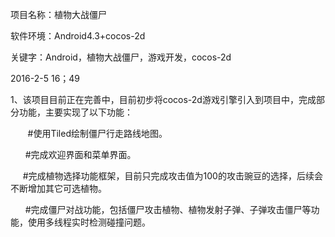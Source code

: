 <p>
	项目名称：植物大战僵尸<br />
	
</p>
<p>
	软件环境：Android4.3+cocos-2d<br />
	
</p>
<p>
	关键字：Android，植物大战僵尸，游戏开发，cocos-2d
</p>
<p>
	2016-2-5 16；49
</p>
<p>
	1、该项目目前正在完善中，目前初步将cocos-2d游戏引擎引入到项目中，完成部分功能，主要实现了以下功能： &nbsp;
</p>
<p>
	&nbsp; &nbsp; &nbsp; &nbsp;#使用Tiled绘制僵尸行走路线地图。
</p>
<p>
	<span style="white-space: pre;">&nbsp;     </span>#完成欢迎界面和菜单界面。
</p>
<p>
	<span style="white-space: pre;">&nbsp;   </span> #完成植物选择功能框架，目前只完成攻击值为100的攻击豌豆的选择，后续会不断增加其它可选植物。
</p>
<p>
	&nbsp; &nbsp; &nbsp; #完成僵尸对战功能，包括僵尸攻击植物、植物发射子弹、子弹攻击僵尸等功能，使用多线程实时检测碰撞问题。 &nbsp; &nbsp; &nbsp; &nbsp; &nbsp; &nbsp; &nbsp; &nbsp; &nbsp; &nbsp; &nbsp; &nbsp; &nbsp; &nbsp;
</p>
